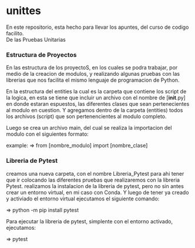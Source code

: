 # unittes
En este repositorio, esta hecho para llevar los apuntes, del curso de codigo facilito.  
De las Pruebas Unitarias

### Estructura de Proyectos
En las estructura de los proyectoS, en los cuales se podra trabajar, por medio de la
creacion de modulos, y realizando algunas pruebas con las librerias que nos facilita
el mismo lenguaje de programacion de Python.

En la estructura del entities la cual es la carpeta que contiene los script de la
logica, en esta se tiene que incluir un archivo con el nombre de [__init__.py] en
donde estaran espuestos, las diferentes clases que sean pertenecientes al modulo
en cuestion. Y agregamos dentro de la carpeta (entities) todos los archivos (script)
que son pertenencientes al modulo completo.

Luego se crea un archivo main, del cual se realiza la importacion del modulo con el 
siguientes formato:

example:
=> from [nombre_modulo] import [nombre_clase]

### Libreria de Pytest
creamos una nueva carpeta, con el nombre Libreria_Pytest para ahi tener que ir colocando
las diferentes pruebas que realizaremos con la libreria Pytest.
realizamos la instalacion de la libreria de pytest, pero no sin antes crear un entorno
virtual, en mi caso con Conda. Y luego de tener ya creado y activiado el entorno virtual
ejecutamos el siguiente comando:

=> python -m pip install pytest

Para ejecutar la libreria de pytest, simplente con el entorno activado, ejecutamos:

=> pytest



